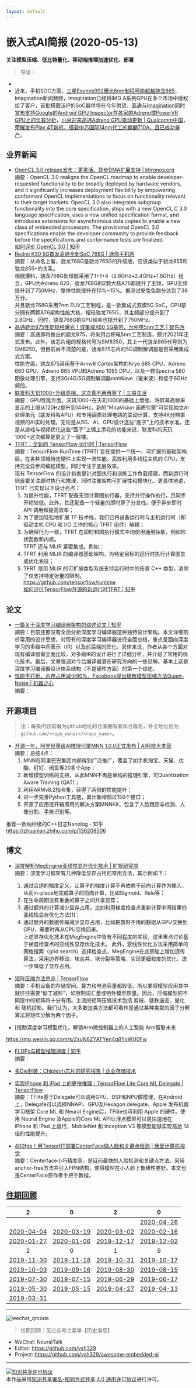 ```yaml
---
layout: default
---
```


# 嵌入式AI简报 (2020-05-13)

**关注模型压缩、低比特量化、移动端推理加速优化、部署**  

> 导读：

- 
- 近来，手机SOC方面，[三星Exynos992曝光6nm制程可能超越骁龙865](https://mp.weixin.qq.com/s/DQ2aRx276KFUXFYGvHaMig)，Imagination新闻频频，Imagination已经将IMG A系列GPU在多个市场中授权给了客户，首批搭载该IP的SoC器件将在今年供货，[高通与Imagination同时宣布支持Google的Android GPU Inspector在各家的Adreno或PowerVR GPU上的负载分析](https://mp.weixin.qq.com/s/sgPyQjLModuvpa8jLh352Q)，[小米迎来高通Adreno GPU驱动更新 | Qualcomm中国](https://mp.weixin.qq.com/s/cGezbnF8O-whKjpkMbl-bw)，[荣耀发布Play 4T新机，搭载中芯国际14nm代工的麒麟710A，且已成功量产](https://mp.weixin.qq.com/s/DncvhgPYRAld-jcvK_WLoQ)。  

## 业界新闻

- [OpenCL 3.0 release发布：更灵活、异步DMA扩展支持 | khronos.org](https://www.khronos.org/opencl/)  
摘要：OpenCL 3.0 realigns the OpenCL roadmap to enable developer-requested functionality to be broadly deployed by hardware vendors, and it significantly increases deployment flexibility by empowering conformant OpenCL implementations to focus on functionality relevant to their target markets. OpenCL 3.0 also integrates subgroup functionality into the core specification, ships with a new OpenCL C 3.0 language specification, uses a new unified specification format, and introduces extensions for asynchronous data copies to enable a new class of embedded processors. The provisional OpenCL 3.0 specifications enable the developer community to provide feedback before the specifications and conformance tests are finalized.  
[如何评价 OpenCL 3.0 | 知乎](https://www.zhihu.com/question/391599659)  
- [Redmi K30 5G首发高通全新SoC 768G | 迷你手机网](https://www.netded.com/news/2020/051150357.html)  
摘要：从命名上看，骁龙768G是骁龙765G的升级版，应该类似于骁龙855和骁龙855+的关系。  
根据爆料，骁龙768G处理器采用了1+1+4（2.8GHz+2.4GHz+1.8GHz）组合，GPU为Adreno 620，骁龙768G的2颗大核A76都提升了主频，GPU主频提升到了750MHz，整体性能提升在10%~15%。据测试安兔兔跑分达到了36万分。  
并且骁龙768G采用7nm EUV工艺制程，是一款集成式双模5G SoC，CPU部分拥有两颗A76架构性能大核，相较骁龙765G，其主频部分提升到了2.8GHz，同时，骁龙768G的GPU频率也提升到了750MHz。  
- [高通骁龙875性能规格曝光！或集成X60 5G基带，台积电5nm工艺 | 智东西](https://mp.weixin.qq.com/s/3tLjsPUHjsQSGbtEcK75tQ)  
摘要：高通即将推出的骁龙875，将采用台积电5nm工艺制造，预计2021年正式发布。此外，该芯片组的规格代号为SM8350，其上一代骁龙865代号则为SM8250。但目前尚不清楚的是，骁龙875芯片的5G调制解调器是否采用集成式方案。  
性能方面，骁龙875采用基于Armv8 Cortex架构的Kryo 685 CPU，Adreno 660 GPU、Adreno 665 VPU和Adreno 1095 DPU，以及一颗Spectra 580图像处理引擎，支持3G/4G/5G调制解调器mmWave（毫米波）和低于6GHz频段。  
- [联发科天玑1000+升级亮相，这次真不用再等了 | 三易生活](https://mp.weixin.qq.com/s/M6rm5rYER9U7idAD3ix1qQ)  
摘要：GPU性能方面，天玑1000+在天玑1000的基础上增强，将屏幕高帧率显示的上限从120Hz提升到144Hz，新的“ＭiraVision 画质引擎”可实现独立AI处理单元（联发科叫APU）和专用画质处理电路的联动计算，支持4K分辨率视频的AI实时处理。无论是从5G、AI、GPU设计这些“底子”上的技术水准，还是从游戏与视频优化这些“面子”上锦上添花的功能来说，联发科的天玑1000+这次都算是更上了一层楼。  
- [TFRT：全新的 TensorFlow 运行时 | TensorFlow](https://mp.weixin.qq.com/s/62Eaa5iF6mH4N6eW4liAzg)  
摘要：TensorFlow RunTime (TFRT) 旨在提供一个统一、可扩展的基础架构层，在各种领域特定硬件上实现一流性能。高效利用多线程主机的 CPU，支持完全异步的编程模型，同时专注于底层效率。   
现有 TensorFlow 的设计初衷是针对图执行和训练工作负载搭建，而新运行时则首要关注即时执行和推理，同时注重架构可扩展性和模块化。更具体地说，TFRT 已实现以下设计亮点：
  1. 为提升性能，TFRT 配备无锁计算图执行器，支持并行操作执行，且同步开销较低。此外，其还配备一个轻量的即时算子分发栈，便于异步即时 API 调用和提高效率；  
  2. 为了更加轻松地扩展 TF 技术栈，我们已将设备运行时与主机运行时（即驱动主机 CPU 和 I/O 工作的核心 TFRT 组件）解耦；  
  3. 为确保行为一致，TFRT 在即时和图执行模式中均使用通用抽象，例如形状函数和内核。  
TFRT 还与 MLIR 紧密集成。例如：  
  1. TFRT 利用 MLIR 的编译器基础架构，为特定目标的运行时执行计算图生成优化表征；
  2. TFRT 使用 MLIR 的可扩展类型系统支持运行时中的任意 C++ 类型，消除了仅支持特定张量的限制。  
https://github.com/tensorflow/runtime  
[如何评价TensorFlow开源的新运行时TFRT | 知乎](https://www.zhihu.com/question/391811802)  


## 论文

- [一篇关于深度学习编译器架构的综述论文 | 知乎](https://zhuanlan.zhihu.com/p/139552817)  
摘要：目前还都没有全面分析深度学习编译器这种独特设计架构。本文详细剖析常用的设计思想，对现有的深度学习编译器进行全面总结，重点是面向深度学习的多级中间表示（IR）以及前后端的优化。具体来说，作者从各个方面对现有编译器做全面比较，对多级IR的设计进行了详细分析，并介绍了常用的优化技术。最后，文章强调对今后编译器潜在研究方向的一些见解。基本上这是深度学习编译器设计体系结构（不是硬件方面）的第一个综述。  
- [性能不打折，内存占用减少90%，Facebook提出极致模型压缩方法Quant-Noise | 机器之心](https://mp.weixin.qq.com/s/XwKuIryP1XXNEidZBDlTaQ)  
摘要：


## 开源项目

> 注：每条内容前缀为github地址的仓库拥有者和仓库名，补全地址后为`github.com/<repo_owner>/<repo_name>`。

- [开源一年，阿里轻量级AI推理引擎MNN 1.0.0正式发布 | AI科技大本营](https://mp.weixin.qq.com/s/VBE54nbPn8zmvh6l1UZaag)  
摘要：总结4点：
  1. MNN在阿里巴巴集团内部得到广泛推广，覆盖了如手机淘宝、天猫、优酷、钉钉、闲鱼等20多个App；
  2. 新增模型训练的支持，从此MNN不再是单纯的推理引擎，可Quantization Aware Training (QAT)；
  3. 利用ARMv8.2指令集，获得了两倍的性能提升；
  4. 进一步完善Python工具链，累计新增超过150个接口；
  5. 开源了应用层开箱即用的解决方案MNNKit，包含了人脸跟踪与检测、人像分割、手势识别等。
  
  
推荐一款纳秒级的C++日志Nanolog - 知乎
https://zhuanlan.zhihu.com/p/136208506

## 博文


- [深度解析MegEngine亚线性显存优化技术 | 旷视研究院](https://mp.weixin.qq.com/s/N-bjcUEF4cQbH5vT0RM9CA)  
摘要：深度学习框架有几种降低显存占用的常用方法，其示例如下：
  1. 通过合适的梯度定义，让算子的梯度计算不再依赖于前向计算作为输入，从而in-place地完成算子的前向计算，比如Sigmoid、Relu等；
  2. 在生命周期没有重叠的算子之间共享显存；
  3. 通过额外的计算减少显存占用，比如利用梯度检查点重新计算中间结果的亚线性显存优化方法[1]；
  4. 通过额外的数据传输减少显存占用，比如把暂时不用的数据从GPU交换到CPU，需要时再从CPU交换回来。  
上述显存优化技术在MegEngine中皆有不同程度的实现，这里重点讨论基于梯度检查点的亚线性显存优化技术。
此外，亚线性优化方法采用简单的网格搜索（grid search）选择检查点，MegEngine在此基础上增加遗传算法，采用边界移动、块合并、块分裂等策略，实现更细粒度的优化，进一步降低了显存占用。  
- [矩阵压缩方法总览 | TensorFlow](https://mp.weixin.qq.com/s/YFRXKBguoYwYXuRLO-yJNA)  
摘要：手机设备的存储空间、算力和电池容量都较低，所以要将模型应用其中就往往需要“偷工减料”，如限制词汇量或牺牲模型质量。因此，压缩模型的不同层中的矩阵将十分有用。主流的矩阵压缩技术包括 剪枝、低秩逼近、量化 和 随机投影。我们认为，大多数这类方法都可看作是通过某种类型的因子分解算法将矩阵分解为两个因子。  

- [借助深度学习模型优化，解锁Arm微控制器上的人工智能
Arm智联未来

https://mp.weixin.qq.com/s/ZsuN6ZYATYen4q8YvWU0Fw

- [FLOPs与模型推理速度 | 知乎](https://zhuanlan.zhihu.com/p/122943688)  
摘要：

- [多Die封装：Chiplet小芯片的研究报告 | 企业存储技术](https://mp.weixin.qq.com/s/IsHItdTYnnDL7KGlVwlA6w)  
- [实现iPhone 和 iPad 上的更快推理：TensorFlow Lite Core ML Delegate | TensorFlow](https://mp.weixin.qq.com/s/b9iUiWTR2P87aI8YfrFx6A)  
摘要：TFlite基于Delegate可以调用GPU、DSP和NPU做推理，在Android上，Delegate可以选择NNAPI、GPU及Hexagon delegate。Apple 发布机器学习框架 Core ML 和 Neural Engine后，TFlite也可利用 Apple 的硬件。使用 Neural Engine 及Apple的Core ML API让浮点模型可以更快速地在 iPhone 和 iPad 上运行，MobileNet 和 Inception V3 等模型能够实现高达 14 倍的性能提升。  
- [400fps！用TensorRT部署CenterFace做人脸和关键点检测 | 我爱计算机视觉](https://mp.weixin.qq.com/s/nvM4YFemXWLTXsPWGNR5Vw)  
摘要：Centerface小巧精度高，是目前最快的人脸检测和关键点方法。采用anchor-free方法并引入FPN结构，使得模型在小人脸上鲁棒性更好。本文也是CenterFace原作者手把手教程。  


## [往期回顾](https://github.com/ysh329/awesome-embedded-ai)

| 2 | 0 | 2 | 0 |
|:---:|:---:|:---:|:---:|
|  |  |  | [2020-04-26](../embedded-ai-report/2020-04-26.md) |  
| [2020-04-04](../embedded-ai-report/2020-04-04.md) | [2020-03-19](../embedded-ai-report/2020-03-19.md) | [2020-03-02](../embedded-ai-report/2020-03-02.md) | [2020-02-16](../embedded-ai-report/2020-02-16.md) |  
| [2020-01-27](../embedded-ai-report/2020-01-27.md) | [2020-01-06](../embedded-ai-report/2020-01-06.md) | [2019-12-17](../embedded-ai-report/2019-12-17.md)  |  [2019-12-02](../embedded-ai-report/2019-12-02.md) |
| 2 | 0 | 1 | 9 |  
| [2019-11-30](../embedded-ai-report/2019-11-30.md) | [2019-11-18](../embedded-ai-report/2019-11-18.md) | [2019-10-31](../embedded-ai-report/2019-10-31.md)  |  [2019-10-17](../embedded-ai-report/2019-10-17.md) |  
| [2019-10-03](../embedded-ai-report/2019-10-03.md) | [2019-09-16](../embedded-ai-report/2019-09-16.md) | [2019-08-30](../embedded-ai-report/2019-08-30.md)  |  [2019-08-15](../embedded-ai-report/2019-08-15.md) |  
| [2019-07-30](../embedded-ai-report/2019-07-30.md) | [2019-07-15](../embedded-ai-report/2019-07-15.md) | [2019-06-29](../embedded-ai-report/2019-06-29.md)  |  [2019-06-17](../embedded-ai-report/2019-06-17.md) |  
| [2019-05-30](../embedded-ai-report/2019-05-30.md) | [2019-05-15](../embedded-ai-report/2019-05-15.md) | [2019-04-27](../embedded-ai-report/2019-04-27.md)  |  [2019-04-13](../embedded-ai-report/2019-04-13.md) |  
| [2019-03-31](../embedded-ai-report/2019-03-31.md) | | |  

----

![wechat_qrcode](../wechat_qrcode.jpg)

> 往期回顾：见公众号主菜单【历史消息】
- WeChat: NeuralTalk  
- Editor: https://github.com/ysh329  
- Project: https://github.com/ysh329/awesome-embedded-ai  

----

<a rel="license" href="http://creativecommons.org/licenses/by-sa/4.0/"><img alt="知识共享许可协议" style="border-width:0" src="https://i.creativecommons.org/l/by-sa/4.0/88x31.png" /></a><br />本作品采用<a rel="license" href="http://creativecommons.org/licenses/by-sa/4.0/">知识共享署名-相同方式共享 4.0 通用许可协议</a>进行许可。
